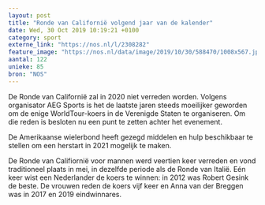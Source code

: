 ```yaml
---
layout: post
title: "Ronde van Californië volgend jaar van de kalender"
date: Wed, 30 Oct 2019 10:19:21 +0100
category: sport
externe_link: "https://nos.nl/l/2308282"
feature_image: "https://nos.nl/data/image/2019/10/30/588470/1008x567.jpg"
aantal: 122
unieke: 85
bron: "NOS"
---
```


<p>De Ronde van Californië zal in 2020 niet verreden worden. Volgens organisator AEG Sports is het de laatste jaren steeds moeilijker geworden om de enige WorldTour-koers in de Verenigde Staten te organiseren. Om die reden is besloten nu een punt te zetten achter het evenement.</p>
<p>De Amerikaanse wielerbond heeft gezegd middelen en hulp beschikbaar te stellen om een herstart in 2021 mogelijk te maken.</p>
<p>De Ronde van Califiornië voor mannen werd veertien keer verreden en vond traditioneel plaats in mei, in dezelfde periode als de Ronde van Italië. Eén keer wist een Nederlander de koers te winnen: in 2012 was Robert Gesink de beste. De vrouwen reden de koers vijf keer en Anna van der Breggen was in 2017 en 2019 eindwinnares.</p>
